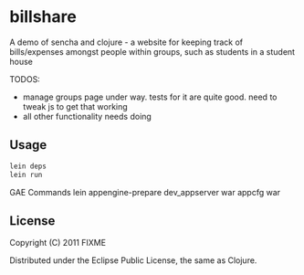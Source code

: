 # billshare

A demo of sencha and clojure - a website for keeping track of bills/expenses amongst people 
within groups, such as students in a student house

TODOS:
- manage groups page under way. tests for it are quite good. need to tweak js to get that working
- all other functionality needs doing

## Usage

```bash
lein deps
lein run
```

GAE Commands
lein appengine-prepare
dev_appserver war
appcfg war

## License

Copyright (C) 2011 FIXME

Distributed under the Eclipse Public License, the same as Clojure.

